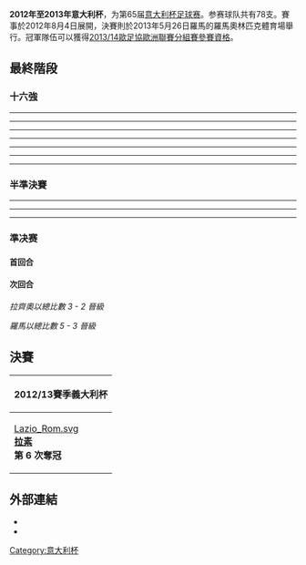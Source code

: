 **2012年至2013年意大利杯**，为第65届[意大利杯足球赛](https://zh.wikipedia.org/wiki/意大利杯 "wikilink")。参赛球队共有78支。賽事於2012年8月4日展開，決賽則於2013年5月26日羅馬的羅馬奧林匹克體育場舉行。冠軍隊伍可以獲得[2013/14歐足協歐洲聯賽分組賽參賽資格](../Page/2013–14年歐霸盃.md "wikilink")。

## 最終階段

### 十六強

<div id="Roma v Atalanta">

</div>

-----

<div id="Parma v Catania">

</div>

-----

<div id="Juventus v Cagliari">

</div>

-----

<div id="Milan v Reggina">

</div>

-----

<div id="Internazionale v Verona">

</div>

-----

<div id="Lazio v Siena">

</div>

-----

<div id="Udinese v Fiorentina">

</div>

-----

<div id="Napoli v Bologna">

</div>

### 半準決賽

<div id="Lazio v Catania">

</div>

-----

<div id="Juventus v Milan">

</div>

-----

<div id="Internazionale v Bologna">

</div>

-----

<div id="Fiorentina v Roma">

</div>

### 準决赛

#### 首回合

<div id="Juventus v Lazio">

</div>

<div id="Roma v Internazionale">

</div>

#### 次回合

<div id="Lazio v Juventus">

</div>

*拉齊奧以總比數 3 - 2 晉級*

<div id="Internazionale v Roma">

</div>

*羅馬以總比數 5 - 3 晉級*

## 決賽

<div id="Lazio v Roma">

</div>

<table>
<thead>
<tr class="header">
<th><p>2012/13賽季義大利杯</p></th>
</tr>
</thead>
<tbody>
<tr class="odd">
<td><p><a href="https://zh.wikipedia.org/wiki/File:Lazio_Rom.svg" title="fig:Lazio_Rom.svg">Lazio_Rom.svg</a><br />
<strong><a href="https://zh.wikipedia.org/wiki/拉素足球俱樂部" title="wikilink">拉素</a></strong><br />
<strong>第 6 次奪冠</strong></p></td>
</tr>
</tbody>
</table>

## 外部連結

  -
  -
[Category:意大利杯](https://zh.wikipedia.org/wiki/Category:意大利杯 "wikilink")